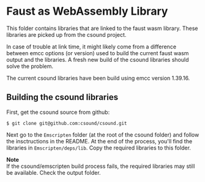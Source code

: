 
# Faust as WebAssembly Library

This folder contains libraries that are linked to the faust wasm library.
These libraries are picked up from the csound project. 

In case of trouble at link time, it might likely come from a difference between emcc options (or version) used to build the current faust wasm output and the libraries. A fresh new build of the csound libraries should solve the problem.

The current csound libraries have been build using emcc version 1.39.16.

## Building the csound libraries

First, get the csound source from github: 
~~~~~~~~
$ git clone git@github.com:csound/csound.git
~~~~~~~~

Next go to the `Emscripten` folder (at the root of the csound folder) and follow the insctructions in the README. At the end of the process, you'll find the libraries in `Emscripten/deps/lib`.
Copy the required libraries to this folder.


**Note**  
If the csound/emscripten build process fails, the required libraries may still be available. Check the output folder.




